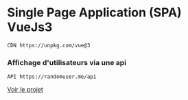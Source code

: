 # Single Page Application (SPA) **VueJs3**
``CDN https://unpkg.com/vue@3``

### Affichage d'utilisateurs via une **api**
``API https://randomuser.me/api``


 [Voir le projet](https://rismo.fr/apps/user/)
